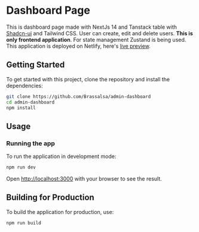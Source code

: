 # Dashboard Page

This is dashboard page made with NextJs 14 and Tanstack table with [Shadcn-ui](https://ui.shadcn.com/) and Tailwind CSS. User can create, edit and delete users. **This is only frontend application**. For state management Zustand is being used.
This application is deployed on Netlify, here's [live preview](https://admin-dashboard-ui-next.netlify.app).

## Getting Started

To get started with this project, clone the repository and install the dependencies:

```bash
git clone https://github.com/Brassalsa/admin-dashboard
cd admin-dashboard
npm install
```

## Usage

### Running the app

To run the application in development mode:

```bash
npm run dev
```

Open [http://localhost:3000](http://localhost:3000) with your browser to see the result.

## Building for Production

To build the application for production, use:

```
npm run build
```
